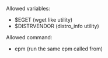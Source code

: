 
Allowed variables:
* $EGET (wget like utility)
* $DISTRVENDOR (distro_info utility)

Allowed command:
* epm (run the same epm called from)
